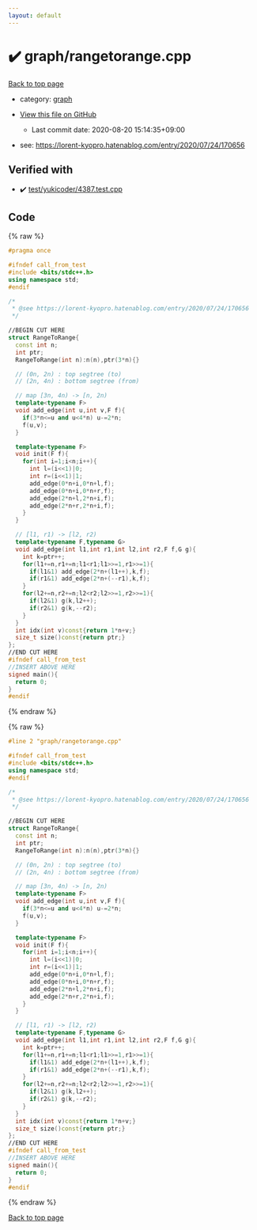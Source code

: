 ```yaml
---
layout: default
---
```


<!-- mathjax config similar to math.stackexchange -->
<script type="text/javascript" async
  src="https://cdnjs.cloudflare.com/ajax/libs/mathjax/2.7.5/MathJax.js?config=TeX-MML-AM_CHTML">
</script>
<script type="text/x-mathjax-config">
  MathJax.Hub.Config({
    TeX: { equationNumbers: { autoNumber: "AMS" }},
    tex2jax: {
      inlineMath: [ ['$','$'] ],
      processEscapes: true
    },
    "HTML-CSS": { matchFontHeight: false },
    displayAlign: "left",
    displayIndent: "2em"
  });
</script>

<script type="text/javascript" src="https://cdnjs.cloudflare.com/ajax/libs/jquery/3.4.1/jquery.min.js"></script>
<script src="https://cdn.jsdelivr.net/npm/jquery-balloon-js@1.1.2/jquery.balloon.min.js" integrity="sha256-ZEYs9VrgAeNuPvs15E39OsyOJaIkXEEt10fzxJ20+2I=" crossorigin="anonymous"></script>
<script type="text/javascript" src="../../assets/js/copy-button.js"></script>
<link rel="stylesheet" href="../../assets/css/copy-button.css" />


# :heavy_check_mark: graph/rangetorange.cpp

<a href="../../index.html">Back to top page</a>

* category: <a href="../../index.html#f8b0b924ebd7046dbfa85a856e4682c8">graph</a>
* <a href="{{ site.github.repository_url }}/blob/master/graph/rangetorange.cpp">View this file on GitHub</a>
    - Last commit date: 2020-08-20 15:14:35+09:00


* see: <a href="https://lorent-kyopro.hatenablog.com/entry/2020/07/24/170656">https://lorent-kyopro.hatenablog.com/entry/2020/07/24/170656</a>


## Verified with

* :heavy_check_mark: <a href="../../verify/test/yukicoder/4387.test.cpp.html">test/yukicoder/4387.test.cpp</a>


## Code

<a id="unbundled"></a>
{% raw %}
```cpp
#pragma once

#ifndef call_from_test
#include <bits/stdc++.h>
using namespace std;
#endif

/*
 * @see https://lorent-kyopro.hatenablog.com/entry/2020/07/24/170656
 */

//BEGIN CUT HERE
struct RangeToRange{
  const int n;
  int ptr;
  RangeToRange(int n):n(n),ptr(3*n){}

  // (0n, 2n) : top segtree (to)
  // (2n, 4n) : bottom segtree (from)

  // map [3n, 4n) -> [n, 2n)
  template<typename F>
  void add_edge(int u,int v,F f){
    if(3*n<=u and u<4*n) u-=2*n;
    f(u,v);
  }

  template<typename F>
  void init(F f){
    for(int i=1;i<n;i++){
      int l=(i<<1)|0;
      int r=(i<<1)|1;
      add_edge(0*n+i,0*n+l,f);
      add_edge(0*n+i,0*n+r,f);
      add_edge(2*n+l,2*n+i,f);
      add_edge(2*n+r,2*n+i,f);
    }
  }

  // [l1, r1) -> [l2, r2)
  template<typename F,typename G>
  void add_edge(int l1,int r1,int l2,int r2,F f,G g){
    int k=ptr++;
    for(l1+=n,r1+=n;l1<r1;l1>>=1,r1>>=1){
      if(l1&1) add_edge(2*n+(l1++),k,f);
      if(r1&1) add_edge(2*n+(--r1),k,f);
    }
    for(l2+=n,r2+=n;l2<r2;l2>>=1,r2>>=1){
      if(l2&1) g(k,l2++);
      if(r2&1) g(k,--r2);
    }
  }
  int idx(int v)const{return 1*n+v;}
  size_t size()const{return ptr;}
};
//END CUT HERE
#ifndef call_from_test
//INSERT ABOVE HERE
signed main(){
  return 0;
}
#endif

```
{% endraw %}

<a id="bundled"></a>
{% raw %}
```cpp
#line 2 "graph/rangetorange.cpp"

#ifndef call_from_test
#include <bits/stdc++.h>
using namespace std;
#endif

/*
 * @see https://lorent-kyopro.hatenablog.com/entry/2020/07/24/170656
 */

//BEGIN CUT HERE
struct RangeToRange{
  const int n;
  int ptr;
  RangeToRange(int n):n(n),ptr(3*n){}

  // (0n, 2n) : top segtree (to)
  // (2n, 4n) : bottom segtree (from)

  // map [3n, 4n) -> [n, 2n)
  template<typename F>
  void add_edge(int u,int v,F f){
    if(3*n<=u and u<4*n) u-=2*n;
    f(u,v);
  }

  template<typename F>
  void init(F f){
    for(int i=1;i<n;i++){
      int l=(i<<1)|0;
      int r=(i<<1)|1;
      add_edge(0*n+i,0*n+l,f);
      add_edge(0*n+i,0*n+r,f);
      add_edge(2*n+l,2*n+i,f);
      add_edge(2*n+r,2*n+i,f);
    }
  }

  // [l1, r1) -> [l2, r2)
  template<typename F,typename G>
  void add_edge(int l1,int r1,int l2,int r2,F f,G g){
    int k=ptr++;
    for(l1+=n,r1+=n;l1<r1;l1>>=1,r1>>=1){
      if(l1&1) add_edge(2*n+(l1++),k,f);
      if(r1&1) add_edge(2*n+(--r1),k,f);
    }
    for(l2+=n,r2+=n;l2<r2;l2>>=1,r2>>=1){
      if(l2&1) g(k,l2++);
      if(r2&1) g(k,--r2);
    }
  }
  int idx(int v)const{return 1*n+v;}
  size_t size()const{return ptr;}
};
//END CUT HERE
#ifndef call_from_test
//INSERT ABOVE HERE
signed main(){
  return 0;
}
#endif

```
{% endraw %}

<a href="../../index.html">Back to top page</a>

